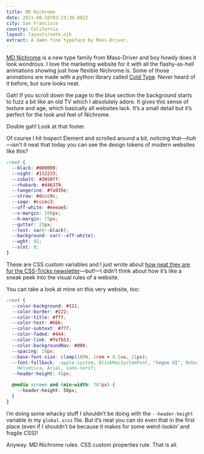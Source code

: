 ```yaml
---
title: MD Nichrome
date: 2021-08-18T03:23:39.002Z
city: San Francisco
country: California
layout: layouts/note.njk
extract: A damn fine typeface by Mass-Driver.
---
```


[MD Nichrome](https://nichrome.mass-driver.com/) is a new type family from Mass-Driver and boy howdy does it look wondrous. I love the marketing website for it with all the flashy-as-hell animations showing just how flexible Nichrome is. Some of those animations are made with a python library called [Cold Type](https://coldtype.goodhertz.com/). Never heard of it before, but sure looks neat.

Gah! If you scroll down the page to the blue section the background starts to fuzz a bit like an old TV which I absolutely adore. It gives this sense of texture and age, which basically all websites lack. It’s a small detail but it’s perfect for the look and feel of Nichrome.

Double gah! Look at that footer.

Of course I hit Inspect Element and scrolled around a bit, noticing that—_huh_—isn’t it neat that today you can see the design tokens of modern websites like this?

```css
:root {
  --black: #000000;
  --night: #112233;
  --cobalt: #3050ff;
  --rhubarb: #d46379;
  --tangerine: #fa935e;
  --straw: #dccc9c;
  --sage: #cccec3;
  --off-white: #eeeae5;
  --v-margin: 100px;
  --h-margin: 75px;
  --gutter: 25px;
  --text: var(--black);
  --background: var(--off-white);
  --wght: 92;
  --slnt: 0;
}
```

These are CSS custom variables and I just wrote about [how neat they are for the CSS-Tricks newsletter](https://css-tricks.com/newsletter/264-inline-css-custom-properties-and-handy-dandy-tools/)—but!—I didn’t think about how it’s like a sneak peek into the visual rules of a website.

You can take a look at mine on this very website, too:

```css
:root {
  --color-background: #111;
  --color-border: #222;
  --color-title: #fff;
  --color-text: #bbb;
  --color-subtext: #777;
  --color-faded: #444;
  --color-link: #fe7b53;
  --color-backgroundNav: #000;
  --spacing: 20px;
  --base-font-size: clamp(100%, 1rem + 0.5vw, 21px);
  --font-fallback: -apple-system, BlinkMacSystemFont, "Segoe UI", Roboto,
    Helvetica, Arial, sans-serif;
  --header-height: 45px;

  @media screen and (min-width: 767px) {
    --header-height: 50px;
  }
}
```

I’m doing some whacky stuff I shouldn’t be doing with the `--header-height` variable in my `global.scss` file. But it’s neat you can do even that in the first place (even if I shouldn’t be because it makes for some weird-lookin’ and fragile CSS)!

Anyway. MD Nichrome rules. CSS custom properties rule. That is all.
